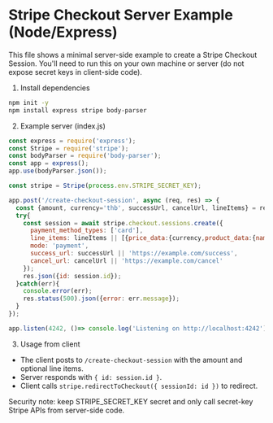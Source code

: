 # Stripe Checkout Server Example (Node/Express)

This file shows a minimal server-side example to create a Stripe Checkout Session. You'll need to run this on your own machine or server (do not expose secret keys in client-side code).

1) Install dependencies

```bash
npm init -y
npm install express stripe body-parser
```

2) Example server (index.js)

```js
const express = require('express');
const Stripe = require('stripe');
const bodyParser = require('body-parser');
const app = express();
app.use(bodyParser.json());

const stripe = Stripe(process.env.STRIPE_SECRET_KEY);

app.post('/create-checkout-session', async (req, res) => {
  const {amount, currency='thb', successUrl, cancelUrl, lineItems} = req.body;
  try{
    const session = await stripe.checkout.sessions.create({
      payment_method_types: ['card'],
      line_items: lineItems || [{price_data:{currency,product_data:{name:'Booking'},unit_amount:amount},quantity:1}],
      mode: 'payment',
      success_url: successUrl || 'https://example.com/success',
      cancel_url: cancelUrl || 'https://example.com/cancel'
    });
    res.json({id: session.id});
  }catch(err){
    console.error(err);
    res.status(500).json({error: err.message});
  }
});

app.listen(4242, ()=> console.log('Listening on http://localhost:4242'));
```

3) Usage from client

- The client posts to `/create-checkout-session` with the amount and optional line items.
- Server responds with `{ id: session.id }`.
- Client calls `stripe.redirectToCheckout({ sessionId: id })` to redirect.

Security note: keep STRIPE_SECRET_KEY secret and only call secret-key Stripe APIs from server-side code.
